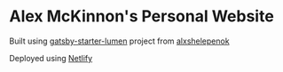 # Alex McKinnon's Personal Website

Built using [gatsby-starter-lumen](https://github.com/alxshelepenok/gatsby-starter-lumen) project from [alxshelepenok](https://github.com/alxshelepenok)

Deployed using [Netlify](https://www.netlify.com/)